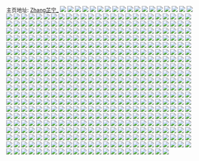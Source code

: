 主页地址: [Zhang芷宁_](https://weibo.com/u/5249485448) 
![](https://wx4.sinaimg.cn/mw2000/005JgiY8ly1h9pq0pf6ayj32au32gnpe.jpg) 
![](https://wx4.sinaimg.cn/mw2000/005JgiY8ly1h9pq0qs8rwj32c03404qr.jpg) 
![](https://wx4.sinaimg.cn/mw2000/005JgiY8ly1h9pq0seegkj32412te1l0.jpg) 
![](https://wx4.sinaimg.cn/mw2000/005JgiY8ly1h9pq0tar8oj31pr2adhdt.jpg) 
![](https://wx4.sinaimg.cn/mw2000/005JgiY8ly1h9pq0lohk3j322t2rru0y.jpg) 
![](https://wx4.sinaimg.cn/mw2000/005JgiY8gy1h9nkg4enuwj32c02c0u0y.jpg) 
![](https://wx4.sinaimg.cn/mw2000/005JgiY8ly1h9ltxky3wpj30u0140gsv.jpg) 
![](https://wx4.sinaimg.cn/mw2000/005JgiY8ly1h9ltxkfj7mj30u0140nav.jpg) 
![](https://wx4.sinaimg.cn/mw2000/005JgiY8ly1h9ltxlw9qoj30u0140qbr.jpg) 
![](https://wx4.sinaimg.cn/mw2000/005JgiY8ly1h9ltxo2ihaj30u0140qe3.jpg) 
![](https://wx4.sinaimg.cn/mw2000/005JgiY8ly1h9ltxom9c7j30u0140n2y.jpg) 
![](https://wx4.sinaimg.cn/mw2000/005JgiY8ly1h9lty48aq6j30s511jai1.jpg) 
![](https://wx4.sinaimg.cn/mw2000/005JgiY8ly1h9f43gicbwj325m2vinpd.jpg) 
![](https://wx4.sinaimg.cn/mw2000/005JgiY8ly1h94qzc7yemj323w35skjm.jpg) 
![](https://wx4.sinaimg.cn/mw2000/005JgiY8ly1h94qzythohj327q2ybu0y.jpg) 
![](https://wx4.sinaimg.cn/mw2000/005JgiY8ly1h94qzvmh1sj321931whdu.jpg) 
![](https://wx4.sinaimg.cn/mw2000/005JgiY8ly1h94r2op7agj323t35pb2a.jpg) 
![](https://wx4.sinaimg.cn/mw2000/005JgiY8ly1h94r00m50kj32672w9x6p.jpg) 
![](https://wx4.sinaimg.cn/mw2000/005JgiY8ly1h94r3cmqyxj322c33h1ky.jpg) 
![](https://wx4.sinaimg.cn/mw2000/005JgiY8ly1h927y4o9lyj31z32mthdt.jpg) 
![](https://wx4.sinaimg.cn/mw2000/005JgiY8ly1h927y3oxsdj32c03404qs.jpg) 
![](https://wx4.sinaimg.cn/mw2000/005JgiY8ly1h8ugfp2i99j32dc35s4r1.jpg) 
![](https://wx4.sinaimg.cn/mw2000/005JgiY8ly1h8ugfhurjgj32dc35s1l9.jpg) 
![](https://wx4.sinaimg.cn/mw2000/005JgiY8ly1h8ugfqjgtnj32bz2bz7wi.jpg) 
![](https://wx4.sinaimg.cn/mw2000/005JgiY8ly1h8ugfrimstj329i29f1kz.jpg) 
![](https://wx4.sinaimg.cn/mw2000/005JgiY8ly1h7vbz6sfsyj32dc35se82.jpg) 
![](https://wx4.sinaimg.cn/mw2000/005JgiY8ly1h7iviy7qlnj320p2oyu0y.jpg) 
![](https://wx4.sinaimg.cn/mw2000/005JgiY8ly1h7ivj0bfy9j32482tmx6r.jpg) 
![](https://wx4.sinaimg.cn/mw2000/005JgiY8ly1h7ivj1jy18j32dc35snpf.jpg) 
![](https://wx4.sinaimg.cn/mw2000/005JgiY8ly1h7ivj46j7jj32362s9e84.jpg) 
![](https://wx4.sinaimg.cn/mw2000/005JgiY8ly1h7ivix2rkfj31zh2nc4qr.jpg) 
![](https://wx4.sinaimg.cn/mw2000/005JgiY8ly1h7ivj6s8e8j329v315kjn.jpg) 
![](https://wx4.sinaimg.cn/mw2000/005JgiY8ly1h7ivj7vt47j32272qyu0y.jpg) 
![](https://wx4.sinaimg.cn/mw2000/005JgiY8ly1h7ghar3uj5j328a2z1npf.jpg) 
![](https://wx4.sinaimg.cn/mw2000/005JgiY8ly1h71q5jqwacj32dc35snf3.jpg) 
![](https://wx4.sinaimg.cn/mw2000/005JgiY8ly1h71q5h78lfj323u35sgzt.jpg) 
![](https://wx4.sinaimg.cn/mw2000/005JgiY8ly1h71q5mgco0j32dc35sk87.jpg) 
![](https://wx4.sinaimg.cn/mw2000/005JgiY8ly1h6usnntlfzj32c02c0u0x.jpg) 
![](https://wx4.sinaimg.cn/mw2000/005JgiY8ly1h6r6b1wsojj32db35rkjm.jpg) 
![](https://wx4.sinaimg.cn/mw2000/005JgiY8ly1h6r6b0959sj32dc35shdu.jpg) 
![](https://wx4.sinaimg.cn/mw2000/005JgiY8ly1h6r6b47drqj327q2ya4ak.jpg) 
![](https://wx4.sinaimg.cn/mw2000/005JgiY8ly1h62xxf5gntj32du35s7wk.jpg) 
![](https://wx4.sinaimg.cn/mw2000/005JgiY8ly1h62xxcgfoej32bq33nb2c.jpg) 
![](https://wx4.sinaimg.cn/mw2000/005JgiY8ly1h62xxg9vyfj32dc35s4qq.jpg) 
![](https://wx4.sinaimg.cn/mw2000/005JgiY8ly1h62xxiwds4j335s2dc7wm.jpg) 
![](https://wx4.sinaimg.cn/mw2000/005JgiY8ly1h5zq1kdrvgj30u0191dpn.jpg) 
![](https://wx4.sinaimg.cn/mw2000/005JgiY8ly1h5zq1kt8hoj30u0191gr2.jpg) 
![](https://wx4.sinaimg.cn/mw2000/005JgiY8ly1h5zq1j1ux8j30u0140tat.jpg) 
![](https://wx4.sinaimg.cn/mw2000/005JgiY8ly1h5zq1jhl3aj30u0140tct.jpg) 
![](https://wx4.sinaimg.cn/mw2000/005JgiY8ly1h5zq1i3cwwj30u00u0q3w.jpg) 
![](https://wx4.sinaimg.cn/mw2000/005JgiY8ly1h5zq1jwcr3j30u0140tbh.jpg) 
![](https://wx4.sinaimg.cn/mw2000/005JgiY8ly1h5zq1umbsmj30u0140my5.jpg) 
![](https://wx4.sinaimg.cn/mw2000/005JgiY8ly1h5zq1v54t3j30u0140dli.jpg) 
![](https://wx4.sinaimg.cn/mw2000/005JgiY8ly1h5zq1u9qnoj30u00u0q7u.jpg) 
![](https://wx4.sinaimg.cn/mw2000/005JgiY8ly1h5tqep7c6cj327k2y3e82.jpg) 
![](https://wx4.sinaimg.cn/mw2000/005JgiY8ly1h5q5q4q3epj32c0340b2a.jpg) 
![](https://wx4.sinaimg.cn/mw2000/005JgiY8ly1h5q5q2edk4j32ap32a7wj.jpg) 
![](https://wx4.sinaimg.cn/mw2000/005JgiY8ly1h5q5q9ocyqj326y2xahdv.jpg) 
![](https://wx4.sinaimg.cn/mw2000/005JgiY8ly1h5q5qw6rx2j32c03401kz.jpg) 
![](https://wx4.sinaimg.cn/mw2000/005JgiY8ly1h5q5rftgikj32c03401l0.jpg) 
![](https://wx4.sinaimg.cn/mw2000/005JgiY8ly1h5q5r0jxe5j32c03401kz.jpg) 
![](https://wx4.sinaimg.cn/mw2000/005JgiY8ly1h5q5qfp86uj328g2za4qq.jpg) 
![](https://wx4.sinaimg.cn/mw2000/005JgiY8ly1h5q5raal7jj329h30nx6r.jpg) 
![](https://wx4.sinaimg.cn/mw2000/005JgiY8ly1h5q5qt4rt7j32c0340qv8.jpg) 
![](https://wx4.sinaimg.cn/mw2000/005JgiY8ly1h5dolpizngj322m340qv6.jpg) 
![](https://wx4.sinaimg.cn/mw2000/005JgiY8ly1h5dolmxydcj322n3401kz.jpg) 
![](https://wx4.sinaimg.cn/mw2000/005JgiY8ly1h5dolqvxb8j31mz26n1ky.jpg) 
![](https://wx4.sinaimg.cn/mw2000/005JgiY8ly1h5dl5fruf3j33402c01kz.jpg) 
![](https://wx4.sinaimg.cn/mw2000/005JgiY8ly1h5dl5gw32pj32c0340hdt.jpg) 
![](https://wx4.sinaimg.cn/mw2000/005JgiY8ly1h5dl5hwggbj33402c01ky.jpg) 
![](https://wx4.sinaimg.cn/mw2000/005JgiY8ly1h5dl5ec1uhj32c0340u0x.jpg) 
![](https://wx4.sinaimg.cn/mw2000/005JgiY8ly1h55hzago4yj32712xde84.jpg) 
![](https://wx4.sinaimg.cn/mw2000/005JgiY8ly1h55hzevj4lj32ad31thdy.jpg) 
![](https://wx4.sinaimg.cn/mw2000/005JgiY8ly1h55hzgomp1j327b2xr4qs.jpg) 
![](https://wx4.sinaimg.cn/mw2000/005JgiY8ly1h55hzmqadxj328e2z71l4.jpg) 
![](https://wx4.sinaimg.cn/mw2000/005JgiY8ly1h55hzsx5pkj32c03407wi.jpg) 
![](https://wx4.sinaimg.cn/mw2000/005JgiY8ly1h55hzrgfh8j32c0340e86.jpg) 
![](https://wx4.sinaimg.cn/mw2000/005JgiY8ly1h50xxbajmsj329830b4qr.jpg) 
![](https://wx4.sinaimg.cn/mw2000/005JgiY8ly1h50xx8vgt9j32c0340qv7.jpg) 
![](https://wx4.sinaimg.cn/mw2000/005JgiY8ly1h50xxcljeoj33402c01kz.jpg) 
![](https://wx4.sinaimg.cn/mw2000/005JgiY8ly1h4lqcpkxczj32dc35sx6q.jpg) 
![](https://wx4.sinaimg.cn/mw2000/005JgiY8ly1h4lqcti33lj32dc35s7wj.jpg) 
![](https://wx4.sinaimg.cn/mw2000/005JgiY8ly1h4lqczqz3oj32252qv1ky.jpg) 
![](https://wx4.sinaimg.cn/mw2000/005JgiY8ly1h4lqd2davzj32532vk1kz.jpg) 
![](https://wx4.sinaimg.cn/mw2000/005JgiY8ly1h4lqd55b2kj32da35sqv6.jpg) 
![](https://wx4.sinaimg.cn/mw2000/005JgiY8ly1h4lqd6lf03j30tu0tu15c.jpg) 
![](https://wx4.sinaimg.cn/mw2000/005JgiY8ly1h43dmntguvj30u014k0zt.jpg) 
![](https://wx4.sinaimg.cn/mw2000/005JgiY8ly1h43dmoyzd7j30u013zgu5.jpg) 
![](https://wx4.sinaimg.cn/mw2000/005JgiY8ly1h43dmocuzpj30u01407bb.jpg) 
![](https://wx4.sinaimg.cn/mw2000/005JgiY8ly1h427uvdw8lj328y2zy4qr.jpg) 
![](https://wx4.sinaimg.cn/mw2000/005JgiY8ly1h427uu5sv9j326s2x24qq.jpg) 
![](https://wx4.sinaimg.cn/mw2000/005JgiY8ly1h427uzi1sfj324x2uknpd.jpg) 
![](https://wx4.sinaimg.cn/mw2000/005JgiY8ly1h427uyoovhj327f2xw1ky.jpg) 
![](https://wx4.sinaimg.cn/mw2000/005JgiY8ly1h427uxdetvj329x318hdw.jpg) 
![](https://wx4.sinaimg.cn/mw2000/005JgiY8ly1h427v10hafj320q2tk4qq.jpg) 
![](https://wx4.sinaimg.cn/mw2000/005JgiY8ly1h4137q8z9sj30u0140qet.jpg) 
![](https://wx4.sinaimg.cn/mw2000/005JgiY8ly1h4137quc6gj30u00u043h.jpg) 
![](https://wx4.sinaimg.cn/mw2000/005JgiY8ly1h4137p7lmuj30u0142ahy.jpg) 
![](https://wx4.sinaimg.cn/mw2000/005JgiY8ly1h4137okvsoj30u014044l.jpg) 
![](https://wx4.sinaimg.cn/mw2000/005JgiY8ly1h3zxvcka4dj30u0141jwr.jpg) 
![](https://wx4.sinaimg.cn/mw2000/005JgiY8ly1h3zxv4kkbbj30u0140wjw.jpg) 
![](https://wx4.sinaimg.cn/mw2000/005JgiY8ly1h3zxv44rzlj30u01400xe.jpg) 
![](https://wx4.sinaimg.cn/mw2000/005JgiY8ly1h3zxv53eq7j30u00u0td0.jpg) 
![](https://wx4.sinaimg.cn/mw2000/005JgiY8ly1h3zxv641f4j30u0140jxa.jpg) 
![](https://wx4.sinaimg.cn/mw2000/005JgiY8ly1h3zxv5lbksj30u00u0gr0.jpg) 
![](https://wx4.sinaimg.cn/mw2000/005JgiY8ly1h3iwpc6xbgj30u00u043w.jpg) 
![](https://wx4.sinaimg.cn/mw2000/005JgiY8ly1h3iwpbs2qtj30u00u0k2l.jpg) 
![](https://wx4.sinaimg.cn/mw2000/005JgiY8ly1h3iwpcmlicj30u00u0q6w.jpg) 
![](https://wx4.sinaimg.cn/mw2000/005JgiY8ly1h3iwpd7o9wj30u014012e.jpg) 
![](https://wx4.sinaimg.cn/mw2000/005JgiY8ly1h3d2n2mjawj30u00u0acz.jpg) 
![](https://wx4.sinaimg.cn/mw2000/005JgiY8ly1h3cvv07qb3j31400u07co.jpg) 
![](https://wx4.sinaimg.cn/mw2000/005JgiY8ly1h3cvv0lqt5j30u00u0tdp.jpg) 
![](https://wx4.sinaimg.cn/mw2000/005JgiY8ly1h39o3at81mj30u0140k1d.jpg) 
![](https://wx4.sinaimg.cn/mw2000/005JgiY8ly1h39o3b8i0wj30u0141jxb.jpg) 
![](https://wx4.sinaimg.cn/mw2000/005JgiY8ly1h39o3bv0jjj30u0140dq5.jpg) 
![](https://wx4.sinaimg.cn/mw2000/005JgiY8ly1h39o3ca5chj30u0141wjz.jpg) 
![](https://wx4.sinaimg.cn/mw2000/005JgiY8ly1h39o3cs3yfj30u01400zg.jpg) 
![](https://wx4.sinaimg.cn/mw2000/005JgiY8ly1h39o3dbmnvj30u0140ai7.jpg) 
![](https://wx4.sinaimg.cn/mw2000/005JgiY8ly1h39o3ed7y9j30u0140117.jpg) 
![](https://wx4.sinaimg.cn/mw2000/005JgiY8ly1h39o3ds1wsj30u0140te7.jpg) 
![](https://wx4.sinaimg.cn/mw2000/005JgiY8ly1h39o3tfkmzj30u0140jy9.jpg) 
![](https://wx4.sinaimg.cn/mw2000/005JgiY8ly1h38atv352xj30u0140wky.jpg) 
![](https://wx4.sinaimg.cn/mw2000/005JgiY8ly1h30fw4kafej30u00u0afw.jpg) 
![](https://wx4.sinaimg.cn/mw2000/005JgiY8ly1h30fw45kflj30u00u0afu.jpg) 
![](https://wx4.sinaimg.cn/mw2000/005JgiY8ly1h30fw4yhscj30u0140afm.jpg) 
![](https://wx4.sinaimg.cn/mw2000/005JgiY8ly1h2wejwjthcj30u0140doq.jpg) 
![](https://wx4.sinaimg.cn/mw2000/005JgiY8ly1h2wejx8ytuj30u014045z.jpg) 
![](https://wx4.sinaimg.cn/mw2000/005JgiY8ly1h2wejxy72vj30mi0u0wjb.jpg) 
![](https://wx4.sinaimg.cn/mw2000/005JgiY8ly1h2udfzo3j0j30u00u0q8t.jpg) 
![](https://wx4.sinaimg.cn/mw2000/005JgiY8ly1h2udfyhruej30u00u07bu.jpg) 
![](https://wx4.sinaimg.cn/mw2000/005JgiY8ly1h2udg0qjl7j30u0140jyx.jpg) 
![](https://wx4.sinaimg.cn/mw2000/005JgiY8ly1h2t41zn9w0j30u01407d6.jpg) 
![](https://wx4.sinaimg.cn/mw2000/005JgiY8ly1h2t420td1tj30u0140k0j.jpg) 
![](https://wx4.sinaimg.cn/mw2000/005JgiY8ly1h2t41yzba2j30u0140ajx.jpg) 
![](https://wx4.sinaimg.cn/mw2000/005JgiY8ly1h2t41yfd2ij30u0140qbs.jpg) 
![](https://wx4.sinaimg.cn/mw2000/005JgiY8ly1h2t41x40akj30u0140dns.jpg) 
![](https://wx4.sinaimg.cn/mw2000/005JgiY8ly1h2t41xqz7jj30u0140jvb.jpg) 
![](https://wx4.sinaimg.cn/mw2000/005JgiY8ly1h2ojvsh6llj30u0140doo.jpg) 
![](https://wx4.sinaimg.cn/mw2000/005JgiY8ly1h2ojw6s209j30tu0tugsk.jpg) 
![](https://wx4.sinaimg.cn/mw2000/005JgiY8ly1h2ko1w8kqij30u00u0qbb.jpg) 
![](https://wx4.sinaimg.cn/mw2000/005JgiY8ly1h2ko1wv22uj30u00u046b.jpg) 
![](https://wx4.sinaimg.cn/mw2000/005JgiY8ly1h2ko1xj8uqj30u00u0qbf.jpg) 
![](https://wx4.sinaimg.cn/mw2000/005JgiY8ly1h2ko1y8m3pj30u00u0tdm.jpg) 
![](https://wx4.sinaimg.cn/mw2000/005JgiY8ly1h2fkcdxou7j30u0140gvr.jpg) 
![](https://wx4.sinaimg.cn/mw2000/005JgiY8ly1h2fkcegy3lj30u0140k3c.jpg) 
![](https://wx4.sinaimg.cn/mw2000/005JgiY8ly1h2fkcf1wigj30u0140alh.jpg) 
![](https://wx4.sinaimg.cn/mw2000/005JgiY8ly1h2fkcd7oifj30u0140gw4.jpg) 
![](https://wx4.sinaimg.cn/mw2000/005JgiY8ly1h2fkcfreipj30q60q6gos.jpg) 
![](https://wx4.sinaimg.cn/mw2000/005JgiY8ly1h2fkcfgfu3j30u00u0wjg.jpg) 
![](https://wx4.sinaimg.cn/mw2000/005JgiY8ly1h2e62k1uvpj30tu0tudk4.jpg) 
![](https://wx4.sinaimg.cn/mw2000/005JgiY8ly1h2ahgn3ad7j30u01410yp.jpg) 
![](https://wx4.sinaimg.cn/mw2000/005JgiY8ly1h24thpcr5fj30u013ytfv.jpg) 
![](https://wx4.sinaimg.cn/mw2000/005JgiY8ly1h24thqb1ftj30u0140n5o.jpg) 
![](https://wx4.sinaimg.cn/mw2000/005JgiY8ly1h2107r0b07j30u00u00wk.jpg) 
![](https://wx4.sinaimg.cn/mw2000/005JgiY8ly1h1z5gs5m51j30u0140n4a.jpg) 
![](https://wx4.sinaimg.cn/mw2000/005JgiY8ly1h1z5gsjgyyj30u0140467.jpg) 
![](https://wx4.sinaimg.cn/mw2000/005JgiY8ly1h1z5gttgy8j30u00u0jxu.jpg) 
![](https://wx4.sinaimg.cn/mw2000/005JgiY8ly1h1z5grrxwqj30u00u0ag0.jpg) 
![](https://wx4.sinaimg.cn/mw2000/005JgiY8ly1h1qv2cgsi0j30um14ttg6.jpg) 
![](https://wx4.sinaimg.cn/mw2000/005JgiY8ly1h1qv2bw1a1j30u2142n66.jpg) 
![](https://wx4.sinaimg.cn/mw2000/005JgiY8ly1h1c296nybuj320t2p3kjm.jpg) 
![](https://wx4.sinaimg.cn/mw2000/005JgiY8ly1h1c29atm53j32332s4kjm.jpg) 
![](https://wx4.sinaimg.cn/mw2000/005JgiY8ly1h1c2991d7pj31w12ipb2a.jpg) 
![](https://wx4.sinaimg.cn/mw2000/005JgiY8ly1h1c29d8lzqj321y2ql4qq.jpg) 
![](https://wx4.sinaimg.cn/mw2000/005JgiY8ly1h1c2943sfjj325m2vhkjm.jpg) 
![](https://wx4.sinaimg.cn/mw2000/005JgiY8ly1h1c29eh8ejj31yc2naqv5.jpg) 
![](https://wx4.sinaimg.cn/mw2000/005JgiY8ly1h0tc0wy4gpj31o0280e81.jpg) 
![](https://wx4.sinaimg.cn/mw2000/005JgiY8ly1h0tc0vy801j30u0140dqw.jpg) 
![](https://wx4.sinaimg.cn/mw2000/005JgiY8ly1h0tc1gqbmsj31o0280kjl.jpg) 
![](https://wx4.sinaimg.cn/mw2000/005JgiY8ly1h0tc1h6164j30u0140n8e.jpg) 
![](https://wx4.sinaimg.cn/mw2000/005JgiY8ly1h0nigw34umj31f11w1npd.jpg) 
![](https://wx4.sinaimg.cn/mw2000/005JgiY8ly1h0nigx6w87j31o02804qq.jpg) 
![](https://wx4.sinaimg.cn/mw2000/005JgiY8ly1h0nigvgwmaj31ki23cx6p.jpg) 
![](https://wx4.sinaimg.cn/mw2000/005JgiY8ly1gzzkg5rysnj31g91xoe81.jpg) 
![](https://wx4.sinaimg.cn/mw2000/005JgiY8ly1gzzkg6okg3j31cd1she81.jpg) 
![](https://wx4.sinaimg.cn/mw2000/005JgiY8ly1gzzkg7kgorj31fu1x4hdt.jpg) 
![](https://wx4.sinaimg.cn/mw2000/005JgiY8ly1gzzkg4sawxj31j021dkjl.jpg) 
![](https://wx4.sinaimg.cn/mw2000/005JgiY8ly1gzzkg9pt7bj32c0340b2c.jpg) 
![](https://wx4.sinaimg.cn/mw2000/005JgiY8ly1gzzkgaucvcj326f26fx6p.jpg) 
![](https://wx4.sinaimg.cn/mw2000/005JgiY8ly1gzrdvf7jp7j31o0280hdt.jpg) 
![](https://wx4.sinaimg.cn/mw2000/005JgiY8ly1gzrdvfvg69j31o0280hdt.jpg) 
![](https://wx4.sinaimg.cn/mw2000/005JgiY8ly1gzrdvgfzy4j31i42054qp.jpg) 
![](https://wx4.sinaimg.cn/mw2000/005JgiY8ly1gzrdvidtr2j31h11ypb29.jpg) 
![](https://wx4.sinaimg.cn/mw2000/005JgiY8ly1gzrdvj5eolj31k422u7wh.jpg) 
![](https://wx4.sinaimg.cn/mw2000/005JgiY8ly1gzrdvebql6j31ia20d4qp.jpg) 
![](https://wx4.sinaimg.cn/mw2000/005JgiY8ly1gzrdvjuxkcj31aq1rw1kx.jpg) 
![](https://wx4.sinaimg.cn/mw2000/005JgiY8ly1gzrdvmxnlcj31o02804qq.jpg) 
![](https://wx4.sinaimg.cn/mw2000/005JgiY8ly1gzrdvo53h2j32c02c0qv6.jpg) 
![](https://wx4.sinaimg.cn/mw2000/005JgiY8ly1gznjvl2gtwj329i29inpd.jpg) 
![](https://wx4.sinaimg.cn/mw2000/005JgiY8ly1gznjvlxa8gj31uf1uhqv5.jpg) 
![](https://wx4.sinaimg.cn/mw2000/005JgiY8ly1gznjvio6u7j325m25mb29.jpg) 
![](https://wx4.sinaimg.cn/mw2000/005JgiY8ly1gznjvpmob2j32c02c0b2a.jpg) 
![](https://wx4.sinaimg.cn/mw2000/005JgiY8ly1gznjvk5crnj328c28cqv5.jpg) 
![](https://wx4.sinaimg.cn/mw2000/005JgiY8ly1gznjvnvh5hj32c02c0x6p.jpg) 
![](https://wx4.sinaimg.cn/mw2000/005JgiY8ly1gznjvolaatj32c02c01ky.jpg) 
![](https://wx4.sinaimg.cn/mw2000/005JgiY8ly1gznjvmwlnnj32c02c0e82.jpg) 
![](https://wx4.sinaimg.cn/mw2000/005JgiY8ly1gzfqzny7i0j30tu0tuqaj.jpg) 
![](https://wx4.sinaimg.cn/mw2000/005JgiY8ly1gzfqzromlgj30tu0tu0x4.jpg) 
![](https://wx4.sinaimg.cn/mw2000/005JgiY8ly1gzfqzlro4ij30u00u0tgk.jpg) 
![](https://wx4.sinaimg.cn/mw2000/005JgiY8ly1gzfr09nbv3j30tu0tudms.jpg) 
![](https://wx4.sinaimg.cn/mw2000/005JgiY8ly1gzfqzq1j0wj30u00u0tbu.jpg) 
![](https://wx4.sinaimg.cn/mw2000/005JgiY8ly1gzfqzqi42wj30u00u0wiw.jpg) 
![](https://wx4.sinaimg.cn/mw2000/005JgiY8ly1gz7p0ufzxlj30u0140ait.jpg) 
![](https://wx4.sinaimg.cn/mw2000/005JgiY8ly1gz7p14qo3ij30u01407d4.jpg) 
![](https://wx4.sinaimg.cn/mw2000/005JgiY8ly1gz7p13zg9bj30u0140gtt.jpg) 
![](https://wx4.sinaimg.cn/mw2000/005JgiY8ly1gz7p0itsjjj30u0140dqd.jpg) 
![](https://wx4.sinaimg.cn/mw2000/005JgiY8ly1gz7p153vpxj30u0140n4c.jpg) 
![](https://wx4.sinaimg.cn/mw2000/005JgiY8ly1gz7p15cev2j30u00u00zn.jpg) 
![](https://wx4.sinaimg.cn/mw2000/005JgiY8ly1gyxvuboqiej30u00u078c.jpg) 
![](https://wx4.sinaimg.cn/mw2000/005JgiY8ly1gytocvf3z6j31jd21unpd.jpg) 
![](https://wx4.sinaimg.cn/mw2000/005JgiY8ly1gytocx7z8tj31in20vnpd.jpg) 
![](https://wx4.sinaimg.cn/mw2000/005JgiY8ly1gytocyjwutj31o0280npd.jpg) 
![](https://wx4.sinaimg.cn/mw2000/005JgiY8ly1gytoczx5rgj31o0280u0x.jpg) 
![](https://wx4.sinaimg.cn/mw2000/005JgiY8ly1gytocte15cj31o0280kjl.jpg) 
![](https://wx4.sinaimg.cn/mw2000/005JgiY8ly1gytod0wilrj31ne277kjl.jpg) 
![](https://wx4.sinaimg.cn/mw2000/005JgiY8ly1gytod2x2f3j31o0280e82.jpg) 
![](https://wx4.sinaimg.cn/mw2000/005JgiY8ly1gyq6aqiipcj31n226r7wi.jpg) 
![](https://wx4.sinaimg.cn/mw2000/005JgiY8ly1gyq6arb1l6j31ma25p1ky.jpg) 
![](https://wx4.sinaimg.cn/mw2000/005JgiY8ly1gyq6asgfo8j32402tcu0z.jpg) 
![](https://wx4.sinaimg.cn/mw2000/005JgiY8ly1gyq6atw1k9j32802yo4qs.jpg) 
![](https://wx4.sinaimg.cn/mw2000/005JgiY8ly1gycajxxyk3j323m2sukjp.jpg) 
![](https://wx4.sinaimg.cn/mw2000/005JgiY8ly1gycajqbkjmj323l2uyqv8.jpg) 
![](https://wx4.sinaimg.cn/mw2000/005JgiY8ly1gycak2rea4j323b2sf7wj.jpg) 
![](https://wx4.sinaimg.cn/mw2000/005JgiY8ly1gycak7b4t8j32592za7wj.jpg) 
![](https://wx4.sinaimg.cn/mw2000/005JgiY8ly1gycakb7cioj31r82cakjm.jpg) 
![](https://wx4.sinaimg.cn/mw2000/005JgiY8ly1gycakfh1q6j31p929o1kz.jpg) 
![](https://wx4.sinaimg.cn/mw2000/005JgiY8ly1gy9e4ctg9uj31ec1v44pa.jpg) 
![](https://wx4.sinaimg.cn/mw2000/005JgiY8ly1gy9e4dmjuwj31hp1z34qp.jpg) 
![](https://wx4.sinaimg.cn/mw2000/005JgiY8ly1gy9e4g529tj31cr1cr4qp.jpg) 
![](https://wx4.sinaimg.cn/mw2000/005JgiY8ly1gy9e4fmnysj31o0280e81.jpg) 
![](https://wx4.sinaimg.cn/mw2000/005JgiY8ly1gy9e4c9n6ij31o0280e81.jpg) 
![](https://wx4.sinaimg.cn/mw2000/005JgiY8ly1gy9e4envt4j31k222pe81.jpg) 
![](https://wx4.sinaimg.cn/mw2000/005JgiY8ly1gy9e4gnfhbj31xi1xinpd.jpg) 
![](https://wx4.sinaimg.cn/mw2000/005JgiY8ly1gy9e4hfa81j32a82a8npd.jpg) 
![](https://wx4.sinaimg.cn/mw2000/005JgiY8ly1gy9e4i7dg8j32c02c0u0x.jpg) 
![](https://wx4.sinaimg.cn/mw2000/005JgiY8ly1gy613051h9j30u00u043l.jpg) 
![](https://wx4.sinaimg.cn/mw2000/005JgiY8ly1gy34cswx6ij32c02c0npf.jpg) 
![](https://wx4.sinaimg.cn/mw2000/005JgiY8ly1gxyiwctxk8j30u01hd4h0.jpg) 
![](https://wx4.sinaimg.cn/mw2000/005JgiY8ly1gxyiwc02k5j30u01hewrj.jpg) 
![](https://wx4.sinaimg.cn/mw2000/005JgiY8ly1gxyiwg94jxj30u01hcnbh.jpg) 
![](https://wx4.sinaimg.cn/mw2000/005JgiY8ly1gxyiwd9qeqj30u01hcgvr.jpg) 
![](https://wx4.sinaimg.cn/mw2000/005JgiY8ly1gxyiweyozgj30u01hd16j.jpg) 
![](https://wx4.sinaimg.cn/mw2000/005JgiY8ly1gxyiwi1mutj30u00u045s.jpg) 
![](https://wx4.sinaimg.cn/mw2000/005JgiY8ly1gxyiwgy2lkj30u0140n98.jpg) 
![](https://wx4.sinaimg.cn/mw2000/005JgiY8ly1gxyiwdyyl2j30u0190dtf.jpg) 
![](https://wx4.sinaimg.cn/mw2000/005JgiY8ly1gxyiwhhdvcj30u0140tj0.jpg) 
![](https://wx4.sinaimg.cn/mw2000/005JgiY8ly1gxxhjerhdvj30u01swn2d.jpg) 
![](https://wx4.sinaimg.cn/mw2000/005JgiY8ly1gxw9rfbbpjj31o02yonpe.jpg) 
![](https://wx4.sinaimg.cn/mw2000/005JgiY8ly1gxw9ngauw8j31o02yoe82.jpg) 
![](https://wx4.sinaimg.cn/mw2000/005JgiY8ly1gxou6clofuj30ty0tygup.jpg) 
![](https://wx4.sinaimg.cn/mw2000/005JgiY8ly1gxh78uvbyoj324o2u9e82.jpg) 
![](https://wx4.sinaimg.cn/mw2000/005JgiY8ly1gxh78z367zj30yi22ohbh.jpg) 
![](https://wx4.sinaimg.cn/mw2000/005JgiY8ly1gxh78wb0hhj326d2wib2b.jpg) 
![](https://wx4.sinaimg.cn/mw2000/005JgiY8ly1gxh78qtjpcj31k722xb2a.jpg) 
![](https://wx4.sinaimg.cn/mw2000/005JgiY8ly1gxh78sqrtxj329f29fnpd.jpg) 
![](https://wx4.sinaimg.cn/mw2000/005JgiY8ly1gxh78xkbiej329k29ku0y.jpg) 
![](https://wx4.sinaimg.cn/mw2000/005JgiY8ly1gxdoqmji8ej30u0140qa2.jpg) 
![](https://wx4.sinaimg.cn/mw2000/005JgiY8ly1gxdoqn3scpj30u014079j.jpg) 
![](https://wx4.sinaimg.cn/mw2000/005JgiY8ly1gxchuc959oj30u014013n.jpg) 
![](https://wx4.sinaimg.cn/mw2000/005JgiY8ly1gxchucxbhgj30u014048e.jpg) 
![](https://wx4.sinaimg.cn/mw2000/005JgiY8ly1gxchude0hlj30u0140k1e.jpg) 
![](https://wx4.sinaimg.cn/mw2000/005JgiY8ly1gxchubiakyj30u00u0gto.jpg) 
![](https://wx4.sinaimg.cn/mw2000/005JgiY8ly1gxchujjcbej30u014211t.jpg) 
![](https://wx4.sinaimg.cn/mw2000/005JgiY8ly1gxchueaoc6j30u00u0n7c.jpg) 
![](https://wx4.sinaimg.cn/mw2000/005JgiY8ly1gxchuds0t9j30u00u0n3b.jpg) 
![](https://wx4.sinaimg.cn/mw2000/005JgiY8ly1gxchueqm6tj30u00u0ahh.jpg) 
![](https://wx4.sinaimg.cn/mw2000/005JgiY8ly1gxcinfmmupj30u00u00za.jpg) 
![](https://wx4.sinaimg.cn/mw2000/005JgiY8ly1gx6s2s4sz9j30u0190tll.jpg) 
![](https://wx4.sinaimg.cn/mw2000/005JgiY8ly1gx6s2sivzcj30u00u0k0m.jpg) 
![](https://wx4.sinaimg.cn/mw2000/005JgiY8ly1gwp3i3dbq5j30u00u0jx1.jpg) 
![](https://wx4.sinaimg.cn/mw2000/005JgiY8ly1gwn5apt6qzj30u0140qfl.jpg) 
![](https://wx4.sinaimg.cn/mw2000/005JgiY8ly1gwn5ap0puxj30u0140k3e.jpg) 
![](https://wx4.sinaimg.cn/mw2000/005JgiY8ly1gwn5ar07vfj30u0140alg.jpg) 
![](https://wx4.sinaimg.cn/mw2000/005JgiY8ly1gwn5arp1b3j30u10u0grc.jpg) 
![](https://wx4.sinaimg.cn/mw2000/005JgiY8ly1gwn5as7swcj30u00u0wkc.jpg) 
![](https://wx4.sinaimg.cn/mw2000/005JgiY8ly1gwn5asjzccj30u00u0myg.jpg) 
![](https://wx4.sinaimg.cn/mw2000/005JgiY8ly1gwfmz9q9vdj30u0140n9x.jpg) 
![](https://wx4.sinaimg.cn/mw2000/005JgiY8ly1gwfmza47g0j30u013ztkj.jpg) 
![](https://wx4.sinaimg.cn/mw2000/005JgiY8ly1gwfmzagtqnj30u0140wot.jpg) 
![](https://wx4.sinaimg.cn/mw2000/005JgiY8ly1gwfmzba8cpj30u0141157.jpg) 
![](https://wx4.sinaimg.cn/mw2000/005JgiY8ly1gvrwcmi3anj30u00u0wkn.jpg) 
![](https://wx4.sinaimg.cn/mw2000/005JgiY8ly1gvrwcn4etbj30u00u0n4s.jpg) 
![](https://wx4.sinaimg.cn/mw2000/005JgiY8ly1gvo4ln4p83j60u014014b02.jpg) 
![](https://wx4.sinaimg.cn/mw2000/005JgiY8ly1gvo4lnix65j60u0140tjy02.jpg) 
![](https://wx4.sinaimg.cn/mw2000/005JgiY8ly1gvo4loa5nuj60u0140wqn02.jpg) 
![](https://wx4.sinaimg.cn/mw2000/005JgiY8ly1gvo4lp39vrj60u0140tk602.jpg) 
![](https://wx4.sinaimg.cn/mw2000/005JgiY8ly1gvo4lpmzsfj60u0140wpa02.jpg) 
![](https://wx4.sinaimg.cn/mw2000/005JgiY8ly1gvo4lmm1evj60u0140alt02.jpg) 
![](https://wx4.sinaimg.cn/mw2000/005JgiY8ly1gvhsxjxs3dj61m725m1ky02.jpg) 
![](https://wx4.sinaimg.cn/mw2000/005JgiY8ly1gvhsxj6pypj61mc25tb2a02.jpg) 
![](https://wx4.sinaimg.cn/mw2000/005JgiY8ly1gvhsxl0p5zj61nb272u0y02.jpg) 
![](https://wx4.sinaimg.cn/mw2000/005JgiY8ly1gvhsxltlcqj61hv1zub2a02.jpg) 
![](https://wx4.sinaimg.cn/mw2000/005JgiY8ly1gvhsxn6lr3j61lk264b2a02.jpg) 
![](https://wx4.sinaimg.cn/mw2000/005JgiY8ly1gvgdcc56avj60u014011n02.jpg) 
![](https://wx4.sinaimg.cn/mw2000/005JgiY8ly1gvgdcd2s0fj60u0140wnw02.jpg) 
![](https://wx4.sinaimg.cn/mw2000/005JgiY8ly1gvgdcbrl23j30u013zdp7.jpg) 
![](https://wx4.sinaimg.cn/mw2000/005JgiY8ly1gvdpsxn8t0j60u00u0tff02.jpg) 
![](https://wx4.sinaimg.cn/mw2000/005JgiY8ly1gvdptjlj73j60u00u0wlj02.jpg) 
![](https://wx4.sinaimg.cn/mw2000/005JgiY8ly1gv0z1kbm4bj60u00uhdq102.jpg) 
![](https://wx4.sinaimg.cn/mw2000/005JgiY8ly1gv0z1jsz06j60u00u0n5t02.jpg) 
![](https://wx4.sinaimg.cn/mw2000/005JgiY8ly1gud48ak23vj60u0140qdh02.jpg) 
![](https://wx4.sinaimg.cn/mw2000/005JgiY8ly1gud4889v9kj60u01547dz02.jpg) 
![](https://wx4.sinaimg.cn/mw2000/005JgiY8ly1gud48cuxyjj60u01407e902.jpg) 
![](https://wx4.sinaimg.cn/mw2000/005JgiY8ly1gud48if9a4j60u0141n7l02.jpg) 
![](https://wx4.sinaimg.cn/mw2000/005JgiY8ly1gud4861vg1j60u0140tjh02.jpg) 
![](https://wx4.sinaimg.cn/mw2000/005JgiY8ly1gud48h5ygkj60u0141n7602.jpg) 
![](https://wx4.sinaimg.cn/mw2000/005JgiY8ly1gud48f50u5j60u0140k5402.jpg) 
![](https://wx4.sinaimg.cn/mw2000/005JgiY8ly1gud48jq8huj60u00u0gzk02.jpg) 
![](https://wx4.sinaimg.cn/mw2000/005JgiY8ly1gud48khju4j30u00u0jxo.jpg) 
![](https://wx4.sinaimg.cn/mw2000/005JgiY8ly1gud48lbldzj60u00u0aho02.jpg) 
![](https://wx4.sinaimg.cn/mw2000/005JgiY8ly1gu17vuyaetj60u0140wof02.jpg) 
![](https://wx4.sinaimg.cn/mw2000/005JgiY8ly1gu17vyqydfj60u00u0gsd02.jpg) 
![](https://wx4.sinaimg.cn/mw2000/005JgiY8ly1gu17vwza9vj60u014012b02.jpg) 
![](https://wx4.sinaimg.cn/mw2000/005JgiY8ly1gu17vw7o8ij60u0140n3u02.jpg) 
![](https://wx4.sinaimg.cn/mw2000/005JgiY8ly1gu17vy6kinj60u0140q9702.jpg) 
![](https://wx4.sinaimg.cn/mw2000/005JgiY8ly1gu17vxko45j60u01407ax02.jpg) 
![](https://wx4.sinaimg.cn/mw2000/005JgiY8ly1gtyoed5313j60u00u0qaa02.jpg) 
![](https://wx4.sinaimg.cn/mw2000/005JgiY8ly1gtyoeien20j60u00u046102.jpg) 
![](https://wx4.sinaimg.cn/mw2000/005JgiY8ly1gtyoemjungj60u00u07b902.jpg) 
![](https://wx4.sinaimg.cn/mw2000/005JgiY8ly1gtyoe9pbv1j60u00u0wl402.jpg) 
![](https://wx4.sinaimg.cn/mw2000/005JgiY8ly1gtwsia3imnj61qn2bh7wi02.jpg) 
![](https://wx4.sinaimg.cn/mw2000/005JgiY8ly1gtwsiu52wqj61o01o04qq02.jpg) 
![](https://wx4.sinaimg.cn/mw2000/005JgiY8ly1gtwsj4pirvj61o0280npe02.jpg) 
![](https://wx4.sinaimg.cn/mw2000/005JgiY8ly1gtwsj64ytjj62yo2801l002.jpg) 
![](https://wx4.sinaimg.cn/mw2000/005JgiY8ly1gtwsj76ez0j61o02807wi02.jpg) 
![](https://wx4.sinaimg.cn/mw2000/005JgiY8ly1gtwsiby06bj32c02c01ky.jpg) 
![](https://wx4.sinaimg.cn/mw2000/005JgiY8ly1gtuvgzr3q3j61o0280kjm02.jpg) 
![](https://wx4.sinaimg.cn/mw2000/005JgiY8ly1gtuvh6vk2dj625a2v1u0z02.jpg) 
![](https://wx4.sinaimg.cn/mw2000/005JgiY8ly1gtuvh42avyj61ms26db2a02.jpg) 
![](https://wx4.sinaimg.cn/mw2000/005JgiY8ly1gtuvh9tr70j62842yukjn02.jpg) 
![](https://wx4.sinaimg.cn/mw2000/005JgiY8ly1gtuvhdogawj62892z1npf02.jpg) 
![](https://wx4.sinaimg.cn/mw2000/005JgiY8ly1gtuvhhmj27j626e2wjx6q02.jpg) 
![](https://wx4.sinaimg.cn/mw2000/005JgiY8ly1gtuvgxy4baj61lb24fe8102.jpg) 
![](https://wx4.sinaimg.cn/mw2000/005JgiY8ly1gtuvhkzsxzj62732xg1kz02.jpg) 
![](https://wx4.sinaimg.cn/mw2000/005JgiY8ly1gtuvhngw8dj628n2zix6q02.jpg) 
![](https://wx4.sinaimg.cn/mw2000/005JgiY8ly1gtlzskggwgj60u0140jvd02.jpg) 
![](https://wx4.sinaimg.cn/mw2000/005JgiY8ly1gtlzslpvo6j60u0140tdi02.jpg) 
![](https://wx4.sinaimg.cn/mw2000/005JgiY8ly1gtlzsm9pbdj60u0140dkr02.jpg) 
![](https://wx4.sinaimg.cn/mw2000/005JgiY8ly1gtlzsnuh2kj60u0140dmk02.jpg) 
![](https://wx4.sinaimg.cn/mw2000/005JgiY8ly1gtlzsjnleij60u0140tdo02.jpg) 
![](https://wx4.sinaimg.cn/mw2000/005JgiY8ly1gtlzsn07jaj60u0140qal02.jpg) 
![](https://wx4.sinaimg.cn/mw2000/005JgiY8ly1gtlzss6qnqj60u0140n3902.jpg) 
![](https://wx4.sinaimg.cn/mw2000/005JgiY8ly1gtlzsp3fmmj60u014046702.jpg) 
![](https://wx4.sinaimg.cn/mw2000/005JgiY8ly1gtlzspym9zj60u0140thf02.jpg) 
![](https://wx4.sinaimg.cn/mw2000/005JgiY8ly1gtlzsofftuj60u0140af902.jpg) 
![](https://wx4.sinaimg.cn/mw2000/005JgiY8ly1gtlzsqupznj61400u0dnd02.jpg) 
![](https://wx4.sinaimg.cn/mw2000/005JgiY8ly1gtlzsrj9u6j61400u0gsk02.jpg) 
![](https://wx4.sinaimg.cn/mw2000/005JgiY8ly1gtlzssrk4lj60u10u00xd02.jpg) 
![](https://wx4.sinaimg.cn/mw2000/005JgiY8ly1gtlzsl1n3aj60u0140aeg02.jpg) 
![](https://wx4.sinaimg.cn/mw2000/005JgiY8ly1gtlzsu41zrj60u00u0gpn02.jpg) 
![](https://wx4.sinaimg.cn/mw2000/005JgiY8ly1gtlzsvk25yj60u00u0tdn02.jpg) 
![](https://wx4.sinaimg.cn/mw2000/005JgiY8ly1gtjtv11cvaj30u00u0k3x.jpg) 
![](https://wx4.sinaimg.cn/mw2000/005JgiY8ly1gtd4h2wiufj31o0280npe.jpg) 
![](https://wx4.sinaimg.cn/mw2000/005JgiY8ly1gtd4h3o151j31o01o0npd.jpg) 
![](https://wx4.sinaimg.cn/mw2000/005JgiY8ly1gtd4h4mh7uj31o01o07wi.jpg) 
![](https://wx4.sinaimg.cn/mw2000/005JgiY8ly1gtd4h58bd1j31af2aj7wh.jpg) 
![](https://wx4.sinaimg.cn/mw2000/005JgiY8ly1gtd4gzbpv3j32c02c01ky.jpg) 
![](https://wx4.sinaimg.cn/mw2000/005JgiY8ly1gtd4h5s6d7j31b92bzkif.jpg) 
![](https://wx4.sinaimg.cn/mw2000/005JgiY8ly1gtb77au2kaj31hc0u0k84.jpg) 
![](https://wx4.sinaimg.cn/mw2000/005JgiY8ly1gtb77d5oblj32c02c0u0x.jpg) 
![](https://wx4.sinaimg.cn/mw2000/005JgiY8ly1gtb77egwyzj329y29yk5p.jpg) 
![](https://wx4.sinaimg.cn/mw2000/005JgiY8ly1gtb7761kdwj32c02c0hdt.jpg) 
![](https://wx4.sinaimg.cn/mw2000/005JgiY8ly1gtb72tzt2mj325u25ux6q.jpg) 
![](https://wx4.sinaimg.cn/mw2000/005JgiY8ly1gtb72wvi4zj325h25hqv6.jpg) 
![](https://wx4.sinaimg.cn/mw2000/005JgiY8ly1gtb730d5i9j329e29ehdu.jpg) 
![](https://wx4.sinaimg.cn/mw2000/005JgiY8ly1gtb733amugj323o20u4qq.jpg) 
![](https://wx4.sinaimg.cn/mw2000/005JgiY8ly1gtb734rtexj31o0280x6p.jpg) 
![](https://wx4.sinaimg.cn/mw2000/005JgiY8ly1gtb72s8bx6j31db1tz7t5.jpg) 
![](https://wx4.sinaimg.cn/mw2000/005JgiY8ly1gtb737djmbj3242242npe.jpg) 
![](https://wx4.sinaimg.cn/mw2000/005JgiY8ly1gtb738z1yvj324x24xqv5.jpg) 
![](https://wx4.sinaimg.cn/mw2000/005JgiY8ly1gtb73jf5l2j32c02c0qv6.jpg) 
![](https://wx4.sinaimg.cn/mw2000/005JgiY8ly1gtb73zkgr0j32c02c07wj.jpg) 
![](https://wx4.sinaimg.cn/mw2000/005JgiY8ly1gt1nkmwjs8j321f2px7wi.jpg) 
![](https://wx4.sinaimg.cn/mw2000/005JgiY8ly1gt1nl0vba0j31i1202b29.jpg) 
![](https://wx4.sinaimg.cn/mw2000/005JgiY8ly1gt1nklpmdsj31sm2e5qv5.jpg) 
![](https://wx4.sinaimg.cn/mw2000/005JgiY8ly1gt1nl04iazj31kk23db29.jpg) 
![](https://wx4.sinaimg.cn/mw2000/005JgiY8ly1gt1nkoordtj328m2zje83.jpg) 
![](https://wx4.sinaimg.cn/mw2000/005JgiY8ly1gt1nksdnqij324t2ueqv5.jpg) 
![](https://wx4.sinaimg.cn/mw2000/005JgiY8ly1gt1nktbod0j61nl1nl7wh02.jpg) 
![](https://wx4.sinaimg.cn/mw2000/005JgiY8ly1gt1nkv44dwj32ak2aj1ky.jpg) 
![](https://wx4.sinaimg.cn/mw2000/005JgiY8ly1gt1nkwbr5oj31sl1slkie.jpg) 
![](https://wx4.sinaimg.cn/mw2000/005JgiY8ly1gspt397evoj32bz2bze81.jpg) 
![](https://wx4.sinaimg.cn/mw2000/005JgiY8ly1gspt3696voj31lc24gu0x.jpg) 
![](https://wx4.sinaimg.cn/mw2000/005JgiY8ly1gspt33fn7zj32bz2bz1kx.jpg) 
![](https://wx4.sinaimg.cn/mw2000/005JgiY8ly1gspt37ppkwj3232231e81.jpg) 
![](https://wx4.sinaimg.cn/mw2000/005JgiY8ly1gspt3btnvoj31v51v6qv5.jpg) 
![](https://wx4.sinaimg.cn/mw2000/005JgiY8ly1gspt3do1guj62c02c01ky02.jpg) 
![](https://wx4.sinaimg.cn/mw2000/005JgiY8ly1gs4sjvz82aj30u0140tl1.jpg) 
![](https://wx4.sinaimg.cn/mw2000/005JgiY8ly1gs4sk06kohj30u00u0wle.jpg) 
![](https://wx4.sinaimg.cn/mw2000/005JgiY8ly1gs4skctw19j30u01417fl.jpg) 
![](https://wx4.sinaimg.cn/mw2000/005JgiY8ly1gs4sk56rc9j30u00u0jzd.jpg) 
![](https://wx4.sinaimg.cn/mw2000/005JgiY8ly1gs4sk259u6j30u00u00z8.jpg) 
![](https://wx4.sinaimg.cn/mw2000/005JgiY8ly1gs4sk8mvg0j60u00u07h802.jpg) 
![](https://wx4.sinaimg.cn/mw2000/005JgiY8ly1gs4skqodgrj30u0140qeb.jpg) 
![](https://wx4.sinaimg.cn/mw2000/005JgiY8ly1gs4sksyuldj30u00u04ca.jpg) 
![](https://wx4.sinaimg.cn/mw2000/005JgiY8ly1gs4skuexfkj30u00u0ahi.jpg) 
![](https://wx4.sinaimg.cn/mw2000/005JgiY8ly1grth1bgeztj3285285qv5.jpg) 
![](https://wx4.sinaimg.cn/mw2000/005JgiY8ly1grth0yfnv7j32c02c07wj.jpg) 
![](https://wx4.sinaimg.cn/mw2000/005JgiY8ly1grth1fjoy4j32c02c0e82.jpg) 
![](https://wx4.sinaimg.cn/mw2000/005JgiY8ly1grth1ibnvej3272272kjl.jpg) 
![](https://wx4.sinaimg.cn/mw2000/005JgiY8ly1grth10yqsej32c02c0hdt.jpg) 
![](https://wx4.sinaimg.cn/mw2000/005JgiY8ly1grth13e79kj32c02c0npd.jpg) 
![](https://wx4.sinaimg.cn/mw2000/005JgiY8ly1grth18tcxij32c02c04qp.jpg) 
![](https://wx4.sinaimg.cn/mw2000/005JgiY8ly1grth16istsj32c02c04qq.jpg) 
![](https://wx4.sinaimg.cn/mw2000/005JgiY8ly1grth1k288lj32bz2bzx2o.jpg) 
![](https://wx4.sinaimg.cn/mw2000/005JgiY8ly1grknb5en0dj30u0140tih.jpg) 
![](https://wx4.sinaimg.cn/mw2000/005JgiY8ly1grknb4e7ggj60ha0hamyd02.jpg) 
![](https://wx4.sinaimg.cn/mw2000/005JgiY8ly1gr32shn794j31lm1llnpd.jpg) 
![](https://wx4.sinaimg.cn/mw2000/005JgiY8ly1gr32sfpycjj325i25jhdu.jpg) 
![](https://wx4.sinaimg.cn/mw2000/005JgiY8ly1gr32sjussvj32c02c04qp.jpg) 
![](https://wx4.sinaimg.cn/mw2000/005JgiY8ly1gr32sngkqkj32c02c0e82.jpg) 
![](https://wx4.sinaimg.cn/mw2000/005JgiY8ly1gqpaungz95j31y31y2e81.jpg) 
![](https://wx4.sinaimg.cn/mw2000/005JgiY8ly1gqpau91hg7j32c02c01kx.jpg) 
![](https://wx4.sinaimg.cn/mw2000/005JgiY8ly1gqpav9bbg6j30n01dse82.jpg) 
![](https://wx4.sinaimg.cn/mw2000/005JgiY8ly1gqo96lbuuhj31o0280hdu.jpg) 
![](https://wx4.sinaimg.cn/mw2000/005JgiY8ly1gqo96mp87gj31wg1wg7wh.jpg) 
![](https://wx4.sinaimg.cn/mw2000/005JgiY8ly1gqo96pex1bj31o0280b2a.jpg) 
![](https://wx4.sinaimg.cn/mw2000/005JgiY8ly1gqo96r1yflj31u91u9e81.jpg) 
![](https://wx4.sinaimg.cn/mw2000/005JgiY8ly1gqo96vnd0ij32c02c0b29.jpg) 
![](https://wx4.sinaimg.cn/mw2000/005JgiY8ly1gqo96te6stj32c02c0u0x.jpg) 
![](https://wx4.sinaimg.cn/mw2000/005JgiY8ly1gqo96ygkxtj326z26zqv5.jpg) 
![](https://wx4.sinaimg.cn/mw2000/005JgiY8ly1gqo971brt4j32c02c0qv5.jpg) 
![](https://wx4.sinaimg.cn/mw2000/005JgiY8ly1gqo973072fj32c02c0kdn.jpg) 
![](https://wx4.sinaimg.cn/mw2000/005JgiY8ly1gqb91cih7pj30u00u0k56.jpg) 
![](https://wx4.sinaimg.cn/mw2000/005JgiY8ly1gqb91h04jnj30u00u0alb.jpg) 
![](https://wx4.sinaimg.cn/mw2000/005JgiY8ly1gqb91db37dj30u00u0wsm.jpg) 
![](https://wx4.sinaimg.cn/mw2000/005JgiY8ly1gqb91bvxe7j30u00u0wob.jpg) 
![](https://wx4.sinaimg.cn/mw2000/005JgiY8ly1gqb91hv6r8j30u00u0n7h.jpg) 
![](https://wx4.sinaimg.cn/mw2000/005JgiY8ly1gqb91ikm8yj30u0140n6w.jpg) 
![](https://wx4.sinaimg.cn/mw2000/005JgiY8ly1gqb91eez5yj30u00u0tmp.jpg) 
![](https://wx4.sinaimg.cn/mw2000/005JgiY8ly1gqb91g1bndj30u00u047b.jpg) 
![](https://wx4.sinaimg.cn/mw2000/005JgiY8ly1gqb91bbtc1j30u00u0qdb.jpg) 
![](https://wx4.sinaimg.cn/mw2000/005JgiY8ly1gq4esmc7xzj30u00u0gy6.jpg) 
![](https://wx4.sinaimg.cn/mw2000/005JgiY8ly1gq4esn8npsj30u00u0qek.jpg) 
![](https://wx4.sinaimg.cn/mw2000/005JgiY8ly1gq4esra1qtj30u00u0tlx.jpg) 
![](https://wx4.sinaimg.cn/mw2000/005JgiY8ly1gq4esiigmej30u00u0qei.jpg) 
![](https://wx4.sinaimg.cn/mw2000/005JgiY8ly1gq4espnqxwj30u00u0143.jpg) 
![](https://wx4.sinaimg.cn/mw2000/005JgiY8ly1gq4eskz9fqj30u00u0aj1.jpg) 
![](https://wx4.sinaimg.cn/mw2000/005JgiY8ly1gq4estvwe8j30u00u0144.jpg) 
![](https://wx4.sinaimg.cn/mw2000/005JgiY8ly1gq4essf7ktj30u00u0qe1.jpg) 
![](https://wx4.sinaimg.cn/mw2000/005JgiY8ly1gq4esobd77j30u00u0drl.jpg) 
![](https://wx4.sinaimg.cn/mw2000/005JgiY8ly1gq4emahu07j30u00u0gu3.jpg) 
![](https://wx4.sinaimg.cn/mw2000/005JgiY8ly1gq4emdkm30j30u00u07ch.jpg) 
![](https://wx4.sinaimg.cn/mw2000/005JgiY8ly1gq4emc0zzwj30u00u0gth.jpg) 
![](https://wx4.sinaimg.cn/mw2000/005JgiY8ly1gq4emeu6z0j30u00u00zh.jpg) 
![](https://wx4.sinaimg.cn/mw2000/005JgiY8ly1gq4emh8qbxj30u00u07ee.jpg) 
![](https://wx4.sinaimg.cn/mw2000/005JgiY8ly1gq4em70br9j30u01404d2.jpg) 
![](https://wx4.sinaimg.cn/mw2000/005JgiY8ly1gq4emk3eyyj30u0140k9p.jpg) 
![](https://wx4.sinaimg.cn/mw2000/005JgiY8ly1gq4eml6bmsj30u10u0qb9.jpg) 
![](https://wx4.sinaimg.cn/mw2000/005JgiY8ly1gq4emn7085j30u00u0dni.jpg) 
![](https://wx4.sinaimg.cn/mw2000/005JgiY8ly1gpkrsr35g5j31m61m67wh.jpg) 
![](https://wx4.sinaimg.cn/mw2000/005JgiY8ly1gpkrsyaz7qj31o01o0hdu.jpg) 
![](https://wx4.sinaimg.cn/mw2000/005JgiY8ly1gpeybekml9j30u01407hh.jpg) 
![](https://wx4.sinaimg.cn/mw2000/005JgiY8ly1gpeybg7h3bj30u0140n7z.jpg) 
![](https://wx4.sinaimg.cn/mw2000/005JgiY8ly1gpeybdtisfj30u014sqdv.jpg) 
![](https://wx4.sinaimg.cn/mw2000/005JgiY8ly1gpeyble3mgj30u0140gyx.jpg) 
![](https://wx4.sinaimg.cn/mw2000/005JgiY8ly1gpeybjsayij30u0140ap3.jpg) 
![](https://wx4.sinaimg.cn/mw2000/005JgiY8ly1gpeybm5oyoj30u0140amy.jpg) 
![](https://wx4.sinaimg.cn/mw2000/005JgiY8ly1gpeybhmqf4j30u00u0n5c.jpg) 
![](https://wx4.sinaimg.cn/mw2000/005JgiY8ly1gpeybkn03ij30u00u1th1.jpg) 
![](https://wx4.sinaimg.cn/mw2000/005JgiY8ly1gpeybh092aj30u0140amt.jpg) 
![](https://wx4.sinaimg.cn/mw2000/005JgiY8ly1gorv9ovkfhj329c29c7wi.jpg) 
![](https://wx4.sinaimg.cn/mw2000/005JgiY8ly1gorv9rm51aj326w26w4qq.jpg) 
![](https://wx4.sinaimg.cn/mw2000/005JgiY8ly1gorv9txvecj324k24kx6p.jpg) 
![](https://wx4.sinaimg.cn/mw2000/005JgiY8ly1gorv9y5n4fj32c02c07wj.jpg) 
![](https://wx4.sinaimg.cn/mw2000/005JgiY8ly1gorva3c2crj32c02c0u0y.jpg) 
![](https://wx4.sinaimg.cn/mw2000/005JgiY8ly1gorva6jmwvj32c02c0kjm.jpg) 
![](https://wx4.sinaimg.cn/mw2000/005JgiY8ly1gorvaapckxj32c02c0e82.jpg) 
![](https://wx4.sinaimg.cn/mw2000/005JgiY8ly1gorvacnhtuj315o15o1kx.jpg) 
![](https://wx4.sinaimg.cn/mw2000/005JgiY8ly1gorvadzxpsj31nk1nkhdt.jpg) 
![](https://wx4.sinaimg.cn/mw2000/005JgiY8ly1goktxqderlj30u00u0dsc.jpg) 
![](https://wx4.sinaimg.cn/mw2000/005JgiY8ly1gog4ayj3r5j31400u04eq.jpg) 
![](https://wx4.sinaimg.cn/mw2000/005JgiY8ly1gog4az30w3j30u00u0gy4.jpg) 
![](https://wx4.sinaimg.cn/mw2000/005JgiY8ly1gog4azn8zgj314q0u04dn.jpg) 
![](https://wx4.sinaimg.cn/mw2000/005JgiY8ly1gog4axab39j30u0141ncw.jpg) 
![](https://wx4.sinaimg.cn/mw2000/005JgiY8ly1gog4axxqwvj30u00u0n8b.jpg) 
![](https://wx4.sinaimg.cn/mw2000/005JgiY8ly1gog4b0btnjj30u00u0dpp.jpg) 
![](https://wx4.sinaimg.cn/mw2000/005JgiY8ly1go3os98w73j31mn1mnx6p.jpg) 
![](https://wx4.sinaimg.cn/mw2000/005JgiY8ly1go3osbzmt6j326u26uu0x.jpg) 
![](https://wx4.sinaimg.cn/mw2000/005JgiY8ly1go3os7rbdej32c02c04qp.jpg) 
![](https://wx4.sinaimg.cn/mw2000/005JgiY8ly1gnwxdtdt35j31mq26a4qq.jpg) 
![](https://wx4.sinaimg.cn/mw2000/005JgiY8ly1gnwxdv91kej31n426s4qq.jpg) 
![](https://wx4.sinaimg.cn/mw2000/005JgiY8ly1gnwxdwbqqyj31901nznpd.jpg) 
![](https://wx4.sinaimg.cn/mw2000/005JgiY8ly1gnwxdywbstj31kt1kt7wk.jpg) 
![](https://wx4.sinaimg.cn/mw2000/005JgiY8ly1gn9n1j1a30j32c02c0npd.jpg) 
![](https://wx4.sinaimg.cn/mw2000/005JgiY8ly1gn9n1jy0ioj30u00u0afk.jpg) 
![](https://wx4.sinaimg.cn/mw2000/005JgiY8ly1gmfm02aq1gj30uo0n0wir.jpg) 
![](https://wx4.sinaimg.cn/mw2000/005JgiY8ly1gmfm01pdmtj30uo0n0dmh.jpg) 
![](https://wx4.sinaimg.cn/mw2000/005JgiY8ly1gmfm01x8x6j30aj0ajdgt.jpg) 
![](https://wx4.sinaimg.cn/mw2000/005JgiY8ly1gm9nn86xy1j31o0280npe.jpg) 
![](https://wx4.sinaimg.cn/mw2000/005JgiY8ly1gm9nnam9obj31o0280kjm.jpg) 
![](https://wx4.sinaimg.cn/mw2000/005JgiY8ly1gm9nn0kv1rj31gy1ylu0x.jpg) 
![](https://wx4.sinaimg.cn/mw2000/005JgiY8ly1gm9nnctm1mj31o01o07wi.jpg) 
![](https://wx4.sinaimg.cn/mw2000/005JgiY8ly1gm9nnev031j31y21gke82.jpg) 
![](https://wx4.sinaimg.cn/mw2000/005JgiY8ly1gm9nnjykikj31kd236b2a.jpg) 
![](https://wx4.sinaimg.cn/mw2000/005JgiY8ly1gj492pir66j30u01hdtxn.jpg) 
![](https://wx4.sinaimg.cn/mw2000/005JgiY8ly1gj492txx8hj30u01hckdu.jpg) 
![](https://wx4.sinaimg.cn/mw2000/005JgiY8ly1gj492khxfvj30u01hd4pa.jpg) 
![](https://wx4.sinaimg.cn/mw2000/005JgiY8ly1gj4931u519j30u01hbk9z.jpg) 
![](https://wx4.sinaimg.cn/mw2000/005JgiY8ly1gj492yacx7j30u01ha1cg.jpg) 
![](https://wx4.sinaimg.cn/mw2000/005JgiY8ly1gj4937o9n2j30u01hdqrw.jpg) 
![](https://wx4.sinaimg.cn/mw2000/005JgiY8ly1ggodmt3870j30u00u0k58.jpg) 
![](https://wx4.sinaimg.cn/mw2000/005JgiY8ly1gemm126txsj32c02c04qq.jpg) 
![](https://wx4.sinaimg.cn/mw2000/005JgiY8ly1gemm17xxycj32c02c01ky.jpg) 
![](https://wx4.sinaimg.cn/mw2000/005JgiY8ly1gemm18hvncj30u00u040h.jpg) 
![](https://wx4.sinaimg.cn/mw2000/005JgiY8ly1gdmofazjf9j30u014049n.jpg) 
![](https://wx4.sinaimg.cn/mw2000/005JgiY8ly1gdmoeyswccj31400u014m.jpg) 
![](https://wx4.sinaimg.cn/mw2000/005JgiY8ly1gdmofi7n2aj31400u0gwz.jpg) 
![](https://wx4.sinaimg.cn/mw2000/005JgiY8ly1gdmofllpfyj30u0140tl7.jpg) 
![](https://wx4.sinaimg.cn/mw2000/005JgiY8ly1gczmoar9kpj32c02c0hdw.jpg) 
![](https://wx4.sinaimg.cn/mw2000/005JgiY8ly1gczmobtnrvj32c02c04qr.jpg) 
![](https://wx4.sinaimg.cn/mw2000/005JgiY8ly1gczmo9kir2j32c02c04qr.jpg) 
![](https://wx4.sinaimg.cn/mw2000/005JgiY8ly1gb5kuzr4onj32c0340x6s.jpg) 
![](https://wx4.sinaimg.cn/mw2000/005JgiY8ly1gasv04yakgj316o16mkjl.jpg) 
![](https://wx4.sinaimg.cn/mw2000/005JgiY8ly1ganh0bt86fj32c02c0qhp.jpg) 
